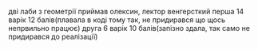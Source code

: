дві лаби з геометрії
приймав олексин, лектор венгерсткий
перша 14 варік 12 балів(плавала в коді тому так, не придирався що щось непрвильно працює)
друга 6 варік 10 балів(запізно здала, так само не придирався до реалізації)
